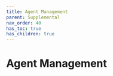```yaml
---
title: Agent Management
parent: Supplemental
nav_order: 40
has_toc: true
has_children: true
---
```


# Agent Management

